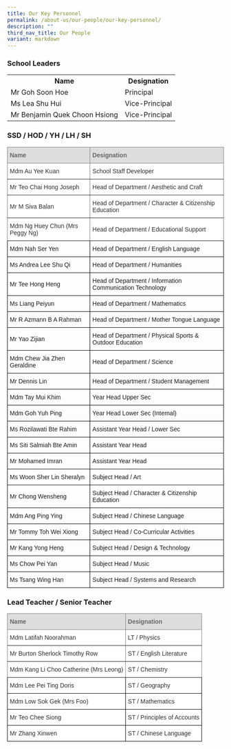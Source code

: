 ```yaml
---
title: Our Key Personnel
permalink: /about-us/our-people/our-key-personnel/
description: ""
third_nav_title: Our People
variant: markdown
---
```

<h3>School Leaders</h3>
<table>
<tbody>
<tr>
<th>Name</th>
<th>Designation</th>
</tr>
<tr>
<td>Mr Goh Soon Hoe</td>
<td>Principal</td>
</tr>
<tr>
<td>Ms Lea Shu Hui</td>
<td>Vice-Principal</td>
</tr>
<tr>
<td>Mr Benjamin Quek Choon Hsiong</td>
<td>Vice-Principal</td>
</tr>
</tbody>
</table>
<h3>SSD / HOD / YH / LH / SH</h3>
<style type="text/css">
.tg  {border-collapse:collapse;border-spacing:0;}
.tg td{border-color:black;border-style:solid;border-width:1px;font-family:Arial, sans-serif;font-size:14px;
  overflow:hidden;padding:10px 5px;word-break:normal;}
.tg th{border-color:black;border-style:solid;border-width:1px;font-family:Arial, sans-serif;font-size:14px;
  font-weight:normal;overflow:hidden;padding:10px 5px;word-break:normal;}
.tg .tg-cly1{text-align:left;vertical-align:middle}
.tg .tg-9ab4{background-color:#DDD;border-color:inherit;color:#666;font-weight:bold;text-align:left;vertical-align:middle}
.tg .tg-agoc{background-color:#FFF;border-color:inherit;color:#2E2E2E;text-align:left;vertical-align:middle}
</style>
<table class="tg">
<thead>
  <tr>
    <th class="tg-9ab4"><span style="color:#666;background-color:#DDD">Name</span></th>
    <th class="tg-9ab4"><span style="color:#666;background-color:#DDD">Designation</span></th>
  </tr>
</thead>
<tbody>
  <tr>
    <td class="tg-agoc">Mdm Au Yee Kuan</td>
    <td class="tg-agoc">School Staff Developer</td>
  </tr>
	 <tr>
    <td class="tg-agoc">Mr Teo Chai Hong Joseph</td>
    <td class="tg-agoc">Head of Department / Aesthetic and Craft</td>
  </tr>
  <tr>
    <td class="tg-agoc">Mr M Siva Balan</td>
    <td class="tg-agoc">Head of Department / Character &amp; Citizenship Education</td>
  </tr>
  <tr>
    <td class="tg-agoc">Mdm Ng Huey Chun (Mrs Peggy Ng)</td>
    <td class="tg-agoc">Head of Department / Educational Support</td>
  </tr>
  <tr>
    <td class="tg-cly1">Mdm Nah Ser Yen</td>
    <td class="tg-cly1">Head of Department / English Language</td>
  </tr>
  <tr>
    <td class="tg-cly1">Ms Andrea Lee Shu Qi</td>
    <td class="tg-cly1">Head of Department / Humanities</td>
  </tr>
  <tr>
    <td class="tg-cly1">Mr Tee Hong Heng</td>
    <td class="tg-cly1">Head of Department / Information Communication Technology</td>
  </tr>
  <tr>
    <td class="tg-cly1">Ms Liang Peiyun</td>
    <td class="tg-cly1">Head of Department / Mathematics</td>
  </tr>
  <tr>
    <td class="tg-cly1">Mr R Azmann B A Rahman</td>
    <td class="tg-cly1">Head of Department / Mother Tongue Language </td>
  </tr>
  <tr>
    <td class="tg-cly1">Mr Yao Zijian</td>
    <td class="tg-cly1">Head of Department / Physical Sports &amp; Outdoor Education</td>
  </tr>
  <tr>
    <td class="tg-cly1">Mdm Chew Jia Zhen Geraldine</td>
    <td class="tg-cly1">Head of Department / Science</td>
  </tr>
	<tr>
    <td class="tg-cly1">Mr Dennis Lin</td>
    <td class="tg-cly1">Head of Department / Student Management</td>
  </tr>
  <tr>
    <td class="tg-cly1">Mdm Tay Mui Khim<br></td>
    <td class="tg-cly1">Year Head Upper Sec</td>
  </tr>
  <tr>
    <td class="tg-cly1">Mdm Goh Yuh Ping</td>
    <td class="tg-cly1">Year Head Lower Sec (Internal)</td>
  </tr>
  <tr>
    <td class="tg-cly1">Ms Rozilawati Bte Rahim</td>
    <td class="tg-cly1">Assistant Year Head / Lower Sec</td>
  </tr>
  <tr>
    <td class="tg-cly1">Ms Siti Salmiah Bte Amin</td>
    <td class="tg-cly1">Assistant Year Head</td>
  </tr>
  <tr>
    <td class="tg-cly1">Mr Mohamed Imran</td>
    <td class="tg-cly1">Assistant Year Head</td>
  </tr>
  <tr>
    <td class="tg-cly1">Ms Woon Sher Lin Sheralyn</td>
    <td class="tg-cly1">Subject Head / Art</td>
  </tr>
  <tr>
    <td class="tg-cly1">Mr Chong Wensheng </td>
    <td class="tg-cly1">Subject Head / Character &amp; Citizenship Education </td>
  </tr>
  <tr>
    <td class="tg-cly1">Mdm Ang Ping Ying</td>
    <td class="tg-cly1">Subject Head / Chinese Language</td>
  </tr>
  <tr>
    <td class="tg-cly1">Mr Tommy Toh Wei Xiong</td>
    <td class="tg-cly1">Subject Head / Co-Curricular Activities</td>
  </tr>
  <tr>
    <td class="tg-cly1">Mr Kang Yong Heng</td>
    <td class="tg-cly1">Subject Head / Design &amp; Technology</td>
  </tr>
	  <tr>
    <td class="tg-cly1">Ms Chow Pei Yan</td>
    <td class="tg-cly1">Subject Head / Music</td>
  </tr>
  <tr>
    <td class="tg-cly1">Ms Tsang Wing Han</td>
    <td class="tg-cly1">Subject Head / Systems and Research</td>
  </tr>
</tbody>
</table>
<h3>Lead Teacher / Senior Teacher</h3>
<style type="text/css">
.tg  {border-collapse:collapse;border-spacing:0;}
.tg td{border-color:black;border-style:solid;border-width:1px;font-family:Arial, sans-serif;font-size:14px;
  overflow:hidden;padding:10px 5px;word-break:normal;}
.tg th{border-color:black;border-style:solid;border-width:1px;font-family:Arial, sans-serif;font-size:14px;
  font-weight:normal;overflow:hidden;padding:10px 5px;word-break:normal;}
.tg .tg-9ab4{background-color:#DDD;border-color:inherit;color:#666;font-weight:bold;text-align:left;vertical-align:middle}
.tg .tg-agoc{background-color:#FFF;border-color:inherit;color:#2E2E2E;text-align:left;vertical-align:middle}
.tg .tg-8ixl{background-color:#FFF;color:#2E2E2E;text-align:left;vertical-align:middle}
</style>
<table class="tg">
<thead>
  <tr>
    <th class="tg-9ab4"><span style="color:#666;background-color:#DDD">Name</span></th>
    <th class="tg-9ab4"><span style="color:#666;background-color:#DDD">Designation</span></th>
  </tr>
</thead>
<tbody>
  <tr>
    <td class="tg-agoc">Mdm Latifah Noorahman</td>
    <td class="tg-agoc">LT / Physics</td>
  </tr>
  <tr>
    <td class="tg-agoc">Mr Burton Sherlock Timothy Row</td>
    <td class="tg-agoc">ST / English Literature</td>
  </tr>
  <tr>
    <td class="tg-agoc">Mdm Kang Li Choo Catherine (Mrs Leong)</td>
    <td class="tg-agoc">ST / Chemistry</td>
  </tr>
  <tr>
    <td class="tg-8ixl">Mdm Lee Pei Ting Doris</td>
    <td class="tg-8ixl">ST / Geography</td>
  </tr>
  <tr>
    <td class="tg-8ixl">Mdm Low Sok Gek (Mrs Foo)</td>
    <td class="tg-8ixl">ST / Mathematics</td>
  </tr>
  <tr>
    <td class="tg-8ixl">Mr Teo Chee Siong</td>
    <td class="tg-8ixl">ST / Principles of Accounts</td>
  </tr>
  <tr>
    <td class="tg-8ixl">Mr Zhang Xinwen</td>
    <td class="tg-8ixl">ST / Chinese Language</td>
  </tr>
</tbody>
</table>
